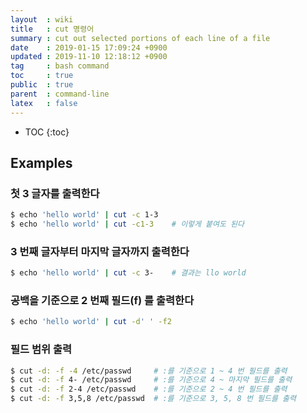 ```yaml
---
layout  : wiki
title   : cut 명령어
summary : cut out selected portions of each line of a file
date    : 2019-01-15 17:09:24 +0900
updated : 2019-11-10 12:18:12 +0900
tag     : bash command
toc     : true
public  : true
parent  : command-line
latex   : false
---
```

* TOC
{:toc}

## Examples
### 첫 3 글자를 출력한다
```sh
$ echo 'hello world' | cut -c 1-3
$ echo 'hello world' | cut -c1-3    # 이렇게 붙여도 된다
```

### 3 번째 글자부터 마지막 글자까지 출력한다
```sh
$ echo 'hello world' | cut -c 3-    # 결과는 llo world
```

### 공백을 기준으로 2 번째 필드(f) 를 출력한다
```sh
$ echo 'hello world' | cut -d' ' -f2
```

### 필드 범위 출력
```sh
$ cut -d: -f -4 /etc/passwd     # :를 기준으로 1 ~ 4 번 필드를 출력
$ cut -d: -f 4- /etc/passwd     # :를 기준으로 4 ~ 마지막 필드를 출력
$ cut -d: -f 2-4 /etc/passwd    # :를 기준으로 2 ~ 4 번 필드를 출력
$ cut -d: -f 3,5,8 /etc/passwd  # :를 기준으로 3, 5, 8 번 필드를 출력
```
